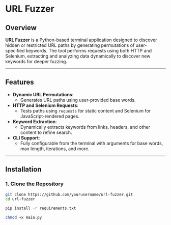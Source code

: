 # URL Fuzzer

## Overview

**URL Fuzzer** is a Python-based terminal application designed to discover hidden or restricted URL paths by generating permutations of user-specified keywords. The tool performs requests using both HTTP and Selenium, extracting and analyzing data dynamically to discover new keywords for deeper fuzzing.

---

## Features

- **Dynamic URL Permutations**:
  - Generates URL paths using user-provided base words.
- **HTTP and Selenium Requests**:
  - Tests paths using `requests` for static content and Selenium for JavaScript-rendered pages.
- **Keyword Extraction**:
  - Dynamically extracts keywords from links, headers, and other content to refine search.
- **CLI Support**:
  - Fully configurable from the terminal with arguments for base words, max length, iterations, and more.

---

## Installation

### 1. Clone the Repository
```bash
git clone https://github.com/yourusername/url-fuzzer.git
cd url-fuzzer

pip install -r requirements.txt

chmod +x main.py